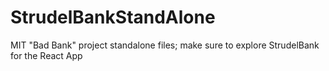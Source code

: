 # StrudelBankStandAlone
MIT "Bad Bank" project standalone files; make sure to explore StrudelBank for the React App
